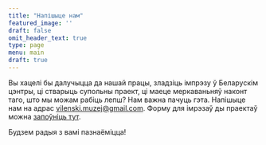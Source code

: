 ```yaml
---
title: "Напішыце нам"
featured_image: ''
draft: false
omit_header_text: true
type: page
menu: main
draft: true
---
```


Вы хацелі бы далучыцца да нашай працы, зладзіць імпрэзу ў Беларускім цэнтры, ці стварыць супольны праект, ці маеце меркаваньняў наконт таго, што мы можам рабіць лепш? Нам важна пачуць гэта. Напішыце нам на адрас vilenski.muzej@gmail.com. 
Форму для імрэзаў ды праектаў можна [запоўніць тут](https://forms.gle/Rs1b8VGBNotqjVLr5).

Будзем радыя з вамі пазнаёміцца!